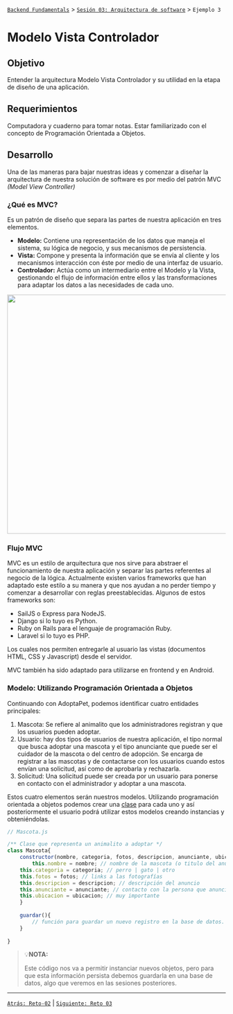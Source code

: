 [`Backend Fundamentals`](../../README.md) > [`Sesión 03: Arquitectura de software`](../README.md) > `Ejemplo 3`

# Modelo Vista Controlador

## Objetivo

Entender la arquitectura Modelo Vista Controlador y su utilidad en la etapa de diseño de una aplicación.

## Requerimientos

Computadora y cuaderno para tomar notas. Estar familiarizado con el concepto de Programación Orientada a Objetos.

## Desarrollo

Una de las maneras para bajar nuestras ideas y comenzar a diseñar la arquitectura de nuestra solución de software es por medio del patrón MVC *(Model View Controller)* 

### ¿Qué es MVC?

Es un patrón de diseño que separa las partes de nuestra aplicación en tres elementos.

- **Modelo:** Contiene una representación de los datos que maneja el sistema, su lógica de negocio, y sus mecanismos de persistencia.
- **Vista:**  Compone y presenta la información que se envía al cliente y los mecanismos interacción con éste por medio de una interfaz de usuario.
- **Controlador:** Actúa como un intermediario entre el Modelo y la Vista, gestionando el flujo de información entre ellos y las transformaciones para adaptar los datos a las necesidades de cada uno.

<img src="https://designlopers.com/views/assets/post/Desarrollo_de_aplicaciones_profesionales_en_PHP_y_MVC.png" width="550">

### Flujo MVC

MVC es un estilo de arquitectura que nos sirve para abstraer el funcionamiento de nuestra aplicación y separar las partes referentes al negocio de la lógica. Actualmente existen varios frameworks que han adaptado este estilo a su manera y que nos ayudan a no perder tiempo y comenzar a desarrollar con reglas preestablecidas. Algunos de estos frameworks son:

- SailJS o Express para NodeJS.
- Django si lo tuyo es Python.
- Ruby on Rails para el lenguaje de programación Ruby.
- Laravel si lo tuyo es PHP.

Los cuales nos permiten entregarle al usuario las vistas (documentos HTML, CSS y Javascript) desde el servidor.

MVC también ha sido adaptado para utilizarse en frontend y en Android.

### Modelo: Utilizando Programación Orientada a Objetos

Continuando con AdoptaPet, podemos identificar cuatro entidades principales:

1. Mascota: Se refiere al animalito que los administradores registran y que los usuarios pueden adoptar.
2. Usuario: hay dos tipos de usuarios de nuestra aplicación, el tipo normal que busca adoptar una mascota y el tipo anunciante que puede ser el cuidador de la mascota o del centro de adopción. Se encarga de registrar a las mascotas y de contactarse con los usuarios cuando estos envían una solicitud, así como de aprobarla y rechazarla.
3. Solicitud: Una solicitud puede ser creada por un usuario para ponerse en contacto con el administrador y adoptar a una mascota. 

Estos cuatro elementos serán nuestros modelos. Utilizando programación orientada a objetos podemos crear una [clase](https://developer.mozilla.org/es/docs/Web/JavaScript/Referencia/Classes) para cada uno y así posteriormente el usuario podrá utilizar estos modelos creando instancias y obteniéndolas. 

```jsx
// Mascota.js

/** Clase que representa un animalito a adoptar */
class Mascota{
	constructor(nombre, categoria, fotos, descripcion, anunciante, ubicacion){
		this.nombre = nombre; // nombre de la mascota (o titulo del anuncio)
    this.categoria = categoria; // perro | gato | otro
    this.fotos = fotos; // links a las fotografías
    this.descripcion = descripcion; // descripción del anuncio
    this.anunciante = anunciante; // contacto con la persona que anuncia al animalito
    this.ubicacion = ubicacion; // muy importante
	}
	
	guardar(){
		// función para guardar un nuevo registro en la base de datos.
	}
	
}
```

>💡**NOTA:**
>
>Este código nos va a permitir instanciar nuevos objetos, pero para que esta información persista debemos guardarla en una base de datos, algo que veremos en las sesiones posteriores.

-------

[`Atrás: Reto-02`](https://github.com/beduExpert/A2-Backend-Fundamentals-2020/tree/master/Sesion-03/Reto-02) | [`Siguiente: Reto 03`](../Reto-03)
